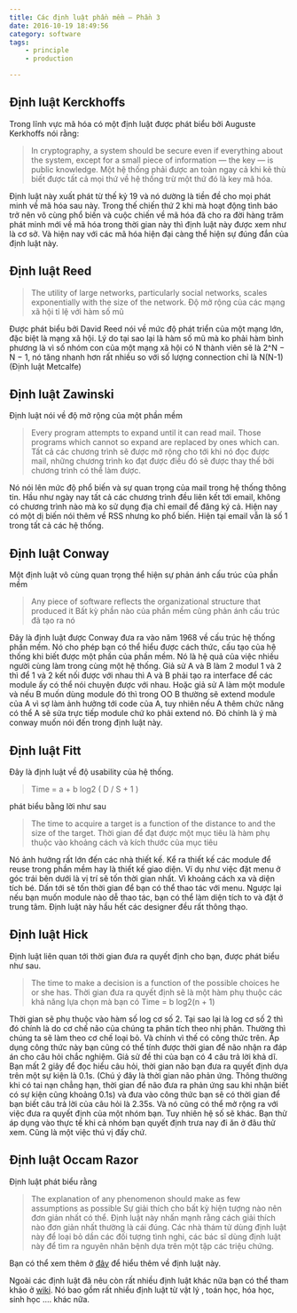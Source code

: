 ```yaml
---
title: Các định luật phần mềm – Phần 3
date: 2016-10-19 18:49:56
category: software
tags: 
    - principle
    - production

---
```


## Định luật Kerckhoffs

Trong lĩnh vực mã hóa có một định luật được phát biểu bởi Auguste Kerkhoffs nói rằng:

>In cryptography, a system should be secure even if everything about the system, except for a small piece of information — the key — is public knowledge.
>Một hệ thống phải được an toàn ngay cả khi kẻ thù biết được tất cả mọi thứ về hệ thống trừ một thứ đó là key mã hóa.

Định luật này xuất phát từ thế kỷ 19 và nó dường là tiền đề cho mọi phát minh về mã hóa sau này. Trong thế chiến thứ 2 khi mà hoạt động tình báo trở nên vô cùng phổ biến và cuộc chiến về mã hóa đã cho ra đời hàng trăm phát minh mới về mã hóa trong thời gian này thì định luật này được xem như là cơ sở. Và hiện nay với các mã hóa hiện đại càng thể hiện sự đúng đắn của định luật này.

<!--more -->
## Định luật Reed

>The utility of large networks, particularly social networks, scales exponentially with the size of the network.
>Độ mở rộng của các mạng xã hội tỉ lệ với hàm số mũ

Được phát biểu bởi David Reed nói về mức độ phát triển của một mạng lớn, đặc biệt là mạng xã hội. Lý do tại sao lại là hàm số mũ mà ko phải hàm bình phương là vì số nhóm con của một mạng xã hội có N thành viên sẽ là 2^N − N − 1, nó tăng nhanh hơn rất nhiều so với số lượng connection chỉ là N(N-1) (Định luật Metcalfe)

## Định luật Zawinski

Định luật nói về độ mở rộng của một phần mềm

>Every program attempts to expand until it can read mail. Those programs which cannot so expand are replaced by ones which can.
>Tất cả các chương trình sẽ được mở rộng cho tới khi nó đọc được mail, những chương trình ko đạt được điều đó sẽ được thay thế bởi chương trình có thể làm được.

Nó nói lên mức độ phổ biến và sự quan trọng của mail trong hệ thống thông tin. Hầu như ngày nay tất cả các chương trình đều liên kết tới email, không có chương trình nào mà ko sử dụng địa chỉ email để đăng ký cả. Hiện nay có một dị biến nói thêm về RSS nhưng ko phổ biến. Hiện tại email vẫn là số 1 trong tất cả các hệ thống.

## Định luật Conway

Một định luật vô cùng quan trọng thể hiện sự phản ánh cấu trúc của phần mềm

>Any piece of software reflects the organizational structure that produced it
>Bất kỳ phần nào của phần mềm cũng phản ánh cấu trúc đã tạo ra nó

Đây là định luật được Conway đưa ra vào năm 1968 về cấu trúc hệ thống phần mềm. Nó cho phép bạn có thể hiểu được cách thức, cấu tạo của hệ thống khi biết được một phần của phần mềm. Nó là hệ quả của việc nhiều người cùng làm trong cùng một hệ thống. Giả sử A và B làm 2 modul 1 và 2 thì để 1 và 2 kết nối được với nhau thì A và B phải tạo ra interface để các module ấy có thể nói chuyện được với nhau. Hoặc giả sử A làm một module và nếu B muốn dùng module đó thì trong OO B thường sẽ extend module của A vì sợ làm ảnh hưởng tới code của A, tuy nhiên nếu A thêm chức năng có thể A sẽ sửa trực tiếp module chứ ko phải extend nó. Đó chính là ý mà conway muốn nói đến trong định luật này.

## Định luật Fitt

Đây là định luật về độ usability của hệ thống.

>Time = a + b log2 ( D / S + 1 )

phát biểu bằng lời như sau

>The time to acquire a target is a function of the distance to and the size of the target.
>Thời gian để đạt được một mục tiêu là hàm phụ thuộc vào khoảng cách và kích thước của mục tiêu

Nó ảnh hưởng rất lớn đến các nhà thiết kế. Kể ra thiết kế các module để reuse trong phần mềm hay là thiết kế giao diện. Ví dụ như việc đặt menu ở góc trái bên dưới là vị trí sẽ tốn thời gian nhất. Vì khoảng cách xa và diện tích bé. Dấn tới sẽ tốn thời gian để bạn có thể thao tác với menu. Ngược lại nếu bạn muốn module nào dễ thao tác, bạn có thể làm diện tích to và đặt ở trung tâm. Định luật này hầu hết các designer đều rất thông thạo.

## Định luật Hick

Định luật liên quan tới thời gian đưa ra quyết định cho bạn, được phát biểu như sau.

>The time to make a decision is a function of the possible choices he or she has.
>Thời gian đưa ra quyết định sẽ là một hàm phụ thuộc các khả năng lựa chọn mà bạn có
>Time = b log2(n + 1)

Thời gian sẽ phụ thuộc vào hàm số log cơ số 2. Tại sao lại là log cơ số 2 thì đó chính là do cơ chế não của chúng ta phân tích theo nhị phân. Thường thì chúng ta sẽ làm theo cơ chế loại bỏ. Và chính vì thế có công thức trên. Áp dụng công thức này bạn cũng có thể tính được thời gian để não nhận ra đáp án cho câu hỏi chắc nghiệm. Giả sử đề thi của bạn có 4 câu trả lời khả dĩ. Bạn mất 2 giây để đọc hiểu câu hỏi, thời gian não bạn đưa ra quyết định dựa trên một sự kiện là 0.1s. (Chú ý đây là thời gian não phản ứng. Thông thường khi có tai nạn chẳng hạn, thời gian để não đưa ra phản ứng sau khi nhận biết có sự kiện cũng khoảng 0.1s) và đưa vào công thức bạn sẽ có thời gian để bạn biết câu trả lời của câu hỏi là 2.35s. Và nó cũng có thể mở rộng ra với việc đưa ra quyết định của một nhóm bạn. Tuy nhiên hệ số sẽ khác. Bạn thử áp dụng vào thực tế khi cả nhóm bạn quyết định trưa nay đi ăn ở đâu thử xem. Cũng là một việc thú vị đấy chứ.

## Định luật Occam Razor

Định luật phát biểu rằng

>The explanation of any phenomenon should make as few assumptions as possible
>Sự giải thích cho bất kỳ hiện tượng nào nên đơn giản nhất có thể.
Định luật này nhấn mạnh rằng cách giải thích nào đơn giản nhất thường là cái đúng. Các nhà thám tử dùng định luật này để  loại bỏ dần các đối tượng tình nghi, các bác sĩ dùng định luật này để tìm ra nguyên nhân bệnh dựa trên một tập các triệu chứng.

Bạn có thể xem thêm ở [đây](http://science.howstuffworks.com/innovation/scientific-experiments/occams-razor.htm) để hiểu thêm về định luật này.

Ngoài các định luật đã nêu còn rất nhiều định luật khác nữa bạn có thể tham khảo ở [wiki](http://en.wikipedia.org/wiki/List_of_eponymous_laws). Nó bao gồm rất nhiều định luật từ vật lý , toán học, hóa học, sinh học …. khác nữa.
